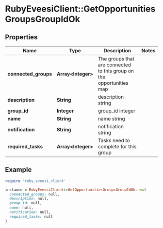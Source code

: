 # RubyEveesiClient::GetOpportunitiesGroupsGroupIdOk

## Properties

| Name | Type | Description | Notes |
| ---- | ---- | ----------- | ----- |
| **connected_groups** | **Array&lt;Integer&gt;** | The groups that are connected to this group on the opportunities map |  |
| **description** | **String** | description string |  |
| **group_id** | **Integer** | group_id integer |  |
| **name** | **String** | name string |  |
| **notification** | **String** | notification string |  |
| **required_tasks** | **Array&lt;Integer&gt;** | Tasks need to complete for this group |  |

## Example

```ruby
require 'ruby_eveesi_client'

instance = RubyEveesiClient::GetOpportunitiesGroupsGroupIdOk.new(
  connected_groups: null,
  description: null,
  group_id: null,
  name: null,
  notification: null,
  required_tasks: null
)
```


